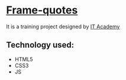 # [Frame-quotes](https://anastasiyanikalayeva.github.io/frame-quotes/)  

It is a training project designed by [IT Academy](https://www.it-academy.by/course/front-end-developer/fd1-razrabotka-veb-saytov-s-ispolzovaniem-html-css-i-javascript/)  

## Technology used:  
* HTML5  
* CSS3  
* JS
